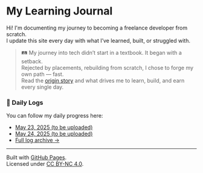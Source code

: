# My Learning Journal

Hi! I'm documenting my journey to becoming a freelance developer from scratch.  
I update this site every day with what I’ve learned, built, or struggled with.

> 🛤️ My journey into tech didn’t start in a textbook. It began with a setback.  
> Rejected by placements, rebuilding from scratch, I chose to forge my own path — fast.  
> Read the [origin story](daily-logs/Prior_to_23_May_2025.md) and what drives me to learn, build, and earn every single day.

### 🔗 Daily Logs
You can follow my daily progress here:

- [May 23, 2025 (to be uploaded)](daily-logs/2025-05-23.md)
- [May 24, 2025 (to be uploaded)](daily-logs/2025-05-24.md)
- [Full log archive →](daily-logs)

---

Built with [GitHub Pages](https://pages.github.com/).  
Licensed under [CC BY-NC 4.0](https://creativecommons.org/licenses/by-nc/4.0/).

